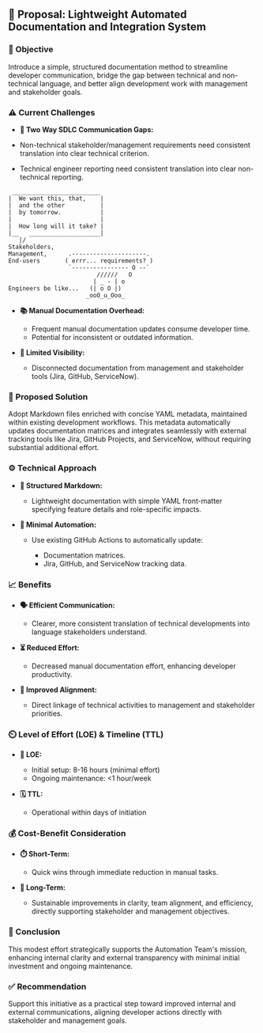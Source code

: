 ## 📄 Proposal: Lightweight Automated Documentation and Integration System

### 🎯 Objective

Introduce a simple, structured documentation method to streamline developer communication, bridge the gap between technical and non-technical language, and better align development work with management and stakeholder goals.

### ⚠️ Current Challenges

- **💬 Two Way SDLC Communication Gaps:**

- Non-technical stakeholder/management requirements need consistent translation into clear technical criterion.
- Technical engineer reporting need consistent translation into clear non-technical reporting.

```
 _________________________
|  We want this, that,    |
|  and the other          |
|  by tomorrow.           |
|                         |
|  How long will it take? |
|__   ____________________|
   |/
Stakeholders,
Management,      .---------------------.
End-users       ( errr... requirements? )
                 `---------------- O --`
                         //////   O
                        | _ - | o
Engineers be like...   (| o O |)
                      _ooO_u_Ooo_
```

- **📚 Manual Documentation Overhead:**

  - Frequent manual documentation updates consume developer time.
  - Potential for inconsistent or outdated information.

- **👀 Limited Visibility:**

  - Disconnected documentation from management and stakeholder tools (Jira, GitHub, ServiceNow).

### 🚀 Proposed Solution

Adopt Markdown files enriched with concise YAML metadata, maintained within existing development workflows. This metadata automatically updates documentation matrices and integrates seamlessly with external tracking tools like Jira, GitHub Projects, and ServiceNow, without requiring substantial additional effort.

### ⚙️ Technical Approach

- **📝 Structured Markdown:**

  - Lightweight documentation with simple YAML front-matter specifying feature details and role-specific impacts.

- **🤖 Minimal Automation:**

  - Use existing GitHub Actions to automatically update:

    - Documentation matrices.
    - Jira, GitHub, and ServiceNow tracking data.

### 📈 Benefits

- **🗣️ Efficient Communication:**

  - Clearer, more consistent translation of technical developments into language stakeholders understand.

- **⏳ Reduced Effort:**

  - Decreased manual documentation effort, enhancing developer productivity.

- **🔗 Improved Alignment:**

  - Direct linkage of technical activities to management and stakeholder priorities.

### ⏲️ Level of Effort (LOE) & Timeline (TTL)

- **📌 LOE:**

  - Initial setup: 8-16 hours (minimal effort)
  - Ongoing maintenance: <1 hour/week

- **🗓️ TTL:**

  - Operational within days of initiation

### 💰 Cost-Benefit Consideration

- **⏱️ Short-Term:**

  - Quick wins through immediate reduction in manual tasks.

- **🌱 Long-Term:**

  - Sustainable improvements in clarity, team alignment, and efficiency, directly supporting stakeholder and management objectives.

### 📌 Conclusion

This modest effort strategically supports the Automation Team's mission, enhancing internal clarity and external transparency with minimal initial investment and ongoing maintenance.

### ✅ Recommendation

Support this initiative as a practical step toward improved internal and external communications, aligning developer actions directly with stakeholder and management goals.
